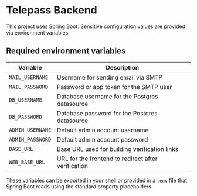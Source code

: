 # Telepass Backend

This project uses Spring Boot. Sensitive configuration values are provided via environment variables.

## Required environment variables

| Variable | Description |
| -------- | ----------- |
| `MAIL_USERNAME` | Username for sending email via SMTP |
| `MAIL_PASSWORD` | Password or app token for the SMTP user |
| `DB_USERNAME`   | Database username for the Postgres datasource |
| `DB_PASSWORD`   | Database password for the Postgres datasource |
| `ADMIN_USERNAME` | Default admin account username |
| `ADMIN_PASSWORD` | Default admin account password |
| `BASE_URL`      | Base URL used for building verification links |
| `WEB_BASE_URL`  | URL for the frontend to redirect after verification |

These variables can be exported in your shell or provided in a `.env` file that Spring Boot reads using the standard property placeholders.
